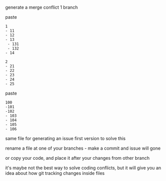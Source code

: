 
generate a merge conflict
1 branch

paste
```
1
- 11
- 12
- 13
 - 131
 - 132
- 14

2
- 21
- 22
- 23
- 24
- 25
```

paste
```
100
-101
-102
- 103
- 104
- 105
- 106
```

same file for generating an issue
first version to solve this

rename a file at one of your branches - make a commit and issue will gone

or copy your code, and place it after your changes from other branch

it's maybe not the best way to solve coding conflicts, but it will give you an idea about how git tracking changes inside files
